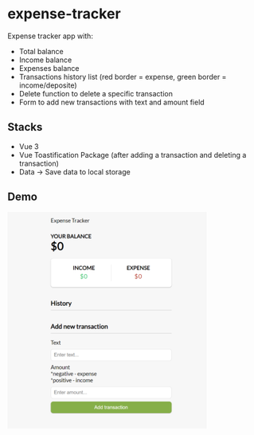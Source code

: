 # expense-tracker

Expense tracker app with:
- Total balance
- Income balance
- Expenses balance
- Transactions history list (red border = expense, green border = income/deposite)
- Delete function to delete a specific transaction
- Form to add new transactions with text and amount field

## Stacks 

- Vue 3
- Vue Toastification Package (after adding a transaction and deleting a transaction)
- Data -> Save data to local storage

## Demo 
<img src="src/assets/screen-shot.png" width="400" />


